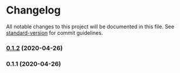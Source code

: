 # Changelog

All notable changes to this project will be documented in this file. See [standard-version](https://github.com/conventional-changelog/standard-version) for commit guidelines.

### [0.1.2](https://github.com/ParomovEvg/react-fipc/compare/v0.1.1...v0.1.2) (2020-04-26)

### 0.1.1 (2020-04-26)
